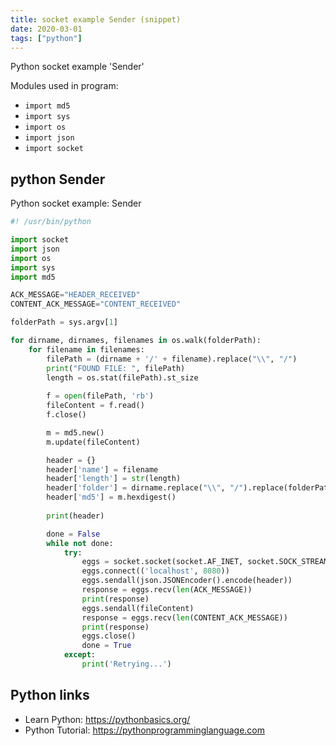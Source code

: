 ```yaml
---
title: socket example Sender (snippet)
date: 2020-03-01
tags: ["python"]
---
```

Python socket example 'Sender'


Modules used in program: 
* `import md5`
* `import sys`
* `import os`
* `import json`
* `import socket`

## python Sender

Python socket example: Sender

```python
#! /usr/bin/python

import socket
import json
import os
import sys
import md5

ACK_MESSAGE="HEADER_RECEIVED"
CONTENT_ACK_MESSAGE="CONTENT_RECEIVED"

folderPath = sys.argv[1]

for dirname, dirnames, filenames in os.walk(folderPath):
    for filename in filenames:
        filePath = (dirname + '/' + filename).replace("\\", "/")
        print("FOUND FILE: ", filePath)
        length = os.stat(filePath).st_size
        
        f = open(filePath, 'rb')
        fileContent = f.read()
        f.close()

        m = md5.new()
        m.update(fileContent)

        header = {}
        header['name'] = filename
        header['length'] = str(length)
        header['folder'] = dirname.replace("\\", "/").replace(folderPath, '')
        header['md5'] = m.hexdigest()
        
        print(header)

        done = False
        while not done:
            try:
                eggs = socket.socket(socket.AF_INET, socket.SOCK_STREAM)
                eggs.connect(('localhost', 8080))
                eggs.sendall(json.JSONEncoder().encode(header))
                response = eggs.recv(len(ACK_MESSAGE))
                print(response)
                eggs.sendall(fileContent)
                response = eggs.recv(len(CONTENT_ACK_MESSAGE))
                print(response)
                eggs.close()
                done = True
            except:
                print('Retrying...')

```

## Python links

- Learn Python: https://pythonbasics.org/
- Python Tutorial: https://pythonprogramminglanguage.com
